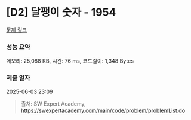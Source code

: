 # [D2] 달팽이 숫자 - 1954 

[문제 링크](https://swexpertacademy.com/main/code/problem/problemDetail.do?contestProbId=AV5PobmqAPoDFAUq) 

### 성능 요약

메모리: 25,088 KB, 시간: 76 ms, 코드길이: 1,348 Bytes

### 제출 일자

2025-06-03 23:09



> 출처: SW Expert Academy, https://swexpertacademy.com/main/code/problem/problemList.do